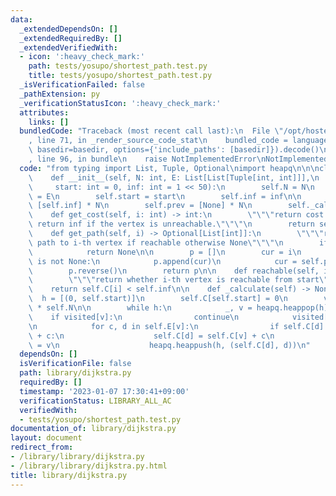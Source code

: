 ```yaml
---
data:
  _extendedDependsOn: []
  _extendedRequiredBy: []
  _extendedVerifiedWith:
  - icon: ':heavy_check_mark:'
    path: tests/yosupo/shortest_path.test.py
    title: tests/yosupo/shortest_path.test.py
  _isVerificationFailed: false
  _pathExtension: py
  _verificationStatusIcon: ':heavy_check_mark:'
  attributes:
    links: []
  bundledCode: "Traceback (most recent call last):\n  File \"/opt/hostedtoolcache/PyPy/3.7.13/x64/site-packages/onlinejudge_verify/documentation/build.py\"\
    , line 71, in _render_source_code_stat\n    bundled_code = language.bundle(stat.path,\
    \ basedir=basedir, options={'include_paths': [basedir]}).decode()\n  File \"/opt/hostedtoolcache/PyPy/3.7.13/x64/site-packages/onlinejudge_verify/languages/python.py\"\
    , line 96, in bundle\n    raise NotImplementedError\nNotImplementedError\n"
  code: "from typing import List, Tuple, Optional\nimport heapq\n\n\nclass Dijkstra:\n\
    \    def __init__(self, N: int, E: List[List[Tuple[int, int]]],\n            \
    \     start: int = 0, inf: int = 1 << 50):\n        self.N = N\n        self.E\
    \ = E\n        self.start = start\n        self.inf = inf\n\n        self.C =\
    \ [self.inf] * N\n        self.prev = [None] * N\n        self._calculate()\n\n\
    \    def get_cost(self, i: int) -> int:\n        \"\"\"return cost to i-th vertex.\
    \ return inf if the vertex is unreachable.\"\"\"\n        return self.C[i]\n\n\
    \    def get_path(self, i) -> Optional[List[int]]:\n        \"\"\"return shortest\
    \ path to i-th vertex if reachable otherwise None\"\"\"\n        if not self.reachable(i):\n\
    \            return None\n\n        p = []\n        cur = i\n        while cur\
    \ is not None:\n            p.append(cur)\n            cur = self.prev[cur]\n\
    \        p.reverse()\n        return p\n\n    def reachable(self, i) -> bool:\n\
    \        \"\"\"return whether i-th vertex is reachable from start\"\"\"\n    \
    \    return self.C[i] < self.inf\n\n    def _calculate(self) -> None:\n      \
    \  h = [(0, self.start)]\n        self.C[self.start] = 0\n        visited = [False]\
    \ * self.N\n\n        while h:\n            _, v = heapq.heappop(h)\n        \
    \    if visited[v]:\n                continue\n            visited[v] = True\n\
    \n            for c, d in self.E[v]:\n                if self.C[d] > self.C[v]\
    \ + c:\n                    self.C[d] = self.C[v] + c\n                    self.prev[d]\
    \ = v\n                    heapq.heappush(h, (self.C[d], d))\n"
  dependsOn: []
  isVerificationFile: false
  path: library/dijkstra.py
  requiredBy: []
  timestamp: '2023-01-07 17:30:41+09:00'
  verificationStatus: LIBRARY_ALL_AC
  verifiedWith:
  - tests/yosupo/shortest_path.test.py
documentation_of: library/dijkstra.py
layout: document
redirect_from:
- /library/library/dijkstra.py
- /library/library/dijkstra.py.html
title: library/dijkstra.py
---
```

